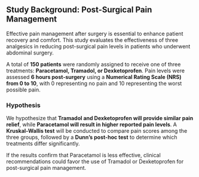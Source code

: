 ## Study Background: Post-Surgical Pain Management

Effective pain management after surgery is essential to enhance patient recovery and comfort. This study evaluates the effectiveness of three analgesics in reducing post-surgical pain levels in patients who underwent abdominal surgery. 

A total of **150 patients** were randomly assigned to receive one of three treatments: **Paracetamol, Tramadol, or Dexketoprofen**. Pain levels were assessed **6 hours post-surgery** using a **Numerical Rating Scale (NRS) from 0 to 10**, with 0 representing no pain and 10 representing the worst possible pain.

### Hypothesis

We hypothesize that **Tramadol and Dexketoprofen will provide similar pain relief**, while **Paracetamol will result in higher reported pain levels**. A **Kruskal-Wallis test** will be conducted to compare pain scores among the three groups, followed by a **Dunn’s post-hoc test** to determine which treatments differ significantly.

If the results confirm that Paracetamol is less effective, clinical recommendations could favor the use of Tramadol or Dexketoprofen for post-surgical pain management.

